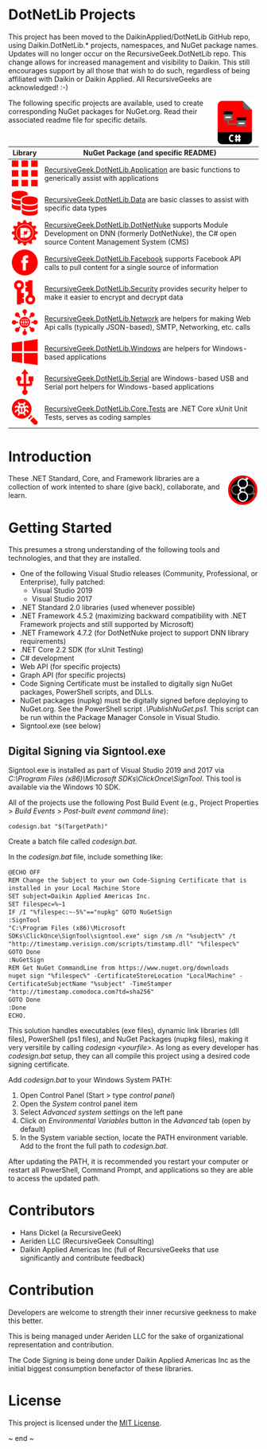 # DotNetLib Projects
This project has been moved to the DaikinApplied/DotNetLib GitHub repo, using Daikin.DotNetLib.* projects, namespaces, and NuGet package names.  Updates will no longer occur on the RecursiveGeek.DotNetLib repo.  This change allows for increased management and visibility to Daikin.  This still encourages support by all those that wish to do such, regardless of being affiliated with Daikin or Daikin Applied.  All RecursiveGeeks are acknowledged!  :-)

<img src="Images/DotNetLib.png" width="96" align="right"/>The following specific projects are available, used to create corresponding NuGet packages for NuGet.org.  Read their associated readme file for specific details.

| Library                                                                           | NuGet Package (and specific README)                                                                                                                                                            |
|-----------------------------------------------------------------------------------|------------------------------------------------------------------------------------------------------------------------------------------------------------------------------------------------|
|<img src="RecursiveGeek.DotNetLib.Application/Images/application.png" width="64"/> | [RecursiveGeek.DotNetLib.Application](RecursiveGeek.DotNetLib.Application/README.md) are basic functions to generically assist with applications                                               |
|<img src="RecursiveGeek.DotNetLib.Data/Images/data.png" width="64"/>               | [RecursiveGeek.DotNetLib.Data](RecursiveGeek.DotNetLib.Data/README.md) are basic classes to assist with specific data types                                                                    |
|<img src="RecursiveGeek.DotNetLib.DotNetNuke/Images/dotnetnuke.png" width="64"/>   | [RecursiveGeek.DotNetLib.DotNetNuke](RecursiveGeek.DotNetLib.DotNetNuke/README.md) supports Module Development on DNN (formerly DotNetNuke), the C# open source Content Management System (CMS)|
|<img src="RecursiveGeek.DotNetLib.Facebook/Images/facebook.png" width="64"/>       | [RecursiveGeek.DotNetLib.Facebook](RecursiveGeek.DotNetLib.Facebook/README.md) supports Facebook API calls to pull content for a single source of information                                  |
|<img src="RecursiveGeek.DotNetLib.Security/Images/security.png" width="64"/>       | [RecursiveGeek.DotNetLib.Security](RecursiveGeek.DotNetLib.Security/README.md) provides security helper to make it easier to encrypt and decrypt data                                          |
|<img src="RecursiveGeek.DotNetLib.Network/Images/network.png" width="64"/>         | [RecursiveGeek.DotNetLib.Network](RecursiveGeek.DotNetLib.Network/README.md) are helpers for making Web Api calls (typically JSON-based), SMTP, Networking, etc. calls                         |
|<img src="RecursiveGeek.DotNetLib.Windows/Images/windows.png" width="64"/>         | [RecursiveGeek.DotNetLib.Windows](RecursiveGeek.DotNetLib.Windows/README.md) are helpers for Windows-based applications                                                                        |
|<img src="RecursiveGeek.DotNetLib.Serial/Images/serial.png" width="64"/>           | [RecursiveGeek.DotNetLib.Serial](RecursiveGeek.DotNetLib.Serial/README.md) are Windows-based USB and Serial port helpers for Windows-based applications                                        |
|<img src="RecursiveGeek.DotNetLib.Core.Tests/Images/debugging.png" width="64"/>    | [RecursiveGeek.DotNetLib.Core.Tests](RecursiveGeek.DotNetLib.Core.Tests/README.md) are .NET Core xUnit Unit Tests, serves as coding samples                                                    |

# Introduction
<img src="Images/RecursiveGeek.png" width="64" align="right" alt="RecursiveGeek Logo"/>
These .NET Standard, Core, and Framework libraries are a collection of work intented to share (give back), collaborate, and learn.

# Getting Started
This presumes a strong understanding of the following tools and technologies, and that they are installed.

- One of the following Visual Studio releases (Community, Professional, or Enterprise), fully patched:
	- Visual Studio 2019
	- Visual Studio 2017
- .NET Standard 2.0 libraries (used whenever possible)
- .NET Framework 4.5.2 (maximizing backward compatibility with .NET Framework projects and still supported by Microsoft)
- .NET Framework 4.7.2 (for DotNetNuke project to support DNN library requirements)
- .NET Core 2.2 SDK (for xUnit Testing)
- C# development
- Web API (for specific projects)
- Graph API (for specific projects)
- Code Signing Certificate must be installed to digitally sign NuGet packages, PowerShell scripts, and DLLs.
- NuGet packages (nupkg) must be digitally signed before deploying to NuGet.org.  See the PowerShell script *.\PublishNuGet.ps1*.  This script can be run within the Package Manager Console in Visual Studio.
- Signtool.exe (see below)

## Digital Signing via Signtool.exe
Signtool.exe is installed as part of Visual Studio 2019 and 2017 via *C:\Program Files (x86)\Microsoft SDKs\ClickOnce\SignTool*.  This tool is available via the Windows 10 SDK.

All of the projects use the following Post Build Event (e.g., Project Properties > *Build Events* > *Post-built event command line*):

	codesign.bat "$(TargetPath)"

Create a batch file called *codesign.bat*.  

In the *codesign.bat* file, include something like:

	@ECHO OFF
	REM Change the Subject to your own Code-Signing Certificate that is installed in your Local Machine Store
	SET subject=Daikin Applied Americas Inc.
	SET filespec=%~1
	IF /I "%filespec:~-5%"=="nupkg" GOTO NuGetSign
	:SignTool
	"C:\Program Files (x86)\Microsoft SDKs\ClickOnce\SignTool\signtool.exe" sign /sm /n "%subject%" /t "http://timestamp.verisign.com/scripts/timstamp.dll" "%filespec%"
	GOTO Done
	:NuGetSign
	REM Get NuGet CommandLine from https://www.nuget.org/downloads
	nuget sign "%filespec%" -CertificateStoreLocation "LocalMachine" -CertificateSubjectName "%subject" -TimeStamper "http://timestamp.comodoca.com?td=sha256"
	GOTO Done
	:Done
	ECHO.

This solution handles executables (exe files), dynamic link libraries (dll files), PowerShell (ps1 files), and NuGet Packages (nupkg files), making it very versitile by calling *codesign &lt;yourfile&gt;*.  As long as every developer has *codesign.bat* setup, they can all compile this project using a desired code signing certificate.

Add *codesign.bat* to your Windows System PATH:
1. Open Control Panel (Start > type *control panel*)
2. Open the *System* control panel item
3. Select *Advanced system settings* on the left pane
4. Click on *Environmental Variables* button in the *Advanced* tab (open by default)
5. In the System variable section, locate the PATH environment variable.  Add to the front the full path to *codesign.bat*.

After updating the PATH, it is recommended you restart your computer or restart all PowerShell, Command Prompt, and applications so they are able to access the updated path.

# Contributors
- Hans Dickel (a RecursiveGeek)
- Aeriden LLC (RecursiveGeek Consulting)
- Daikin Applied Americas Inc (full of RecursiveGeeks that use significantly and contribute feedback)

# Contribution
Developers are welcome to strength their inner recursive geekness to make this better.  

This is being managed under Aeriden LLC for the sake of organizational representation and contribution.

The Code Signing is being done under Daikin Applied Americas Inc as the initial biggest consumption benefactor of these libraries.

# License
This project is licensed under the [MIT License](https://opensource.org/licenses/MIT).

~ end ~

